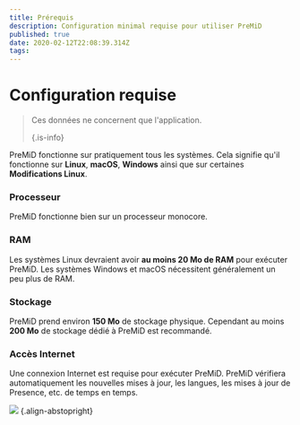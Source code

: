 ```yaml
---
title: Prérequis
description: Configuration minimal requise pour utiliser PreMiD
published: true
date: 2020-02-12T22:08:39.314Z
tags:
---
```


# Configuration requise

> Ces données ne concernent que l'application. 
> 
> {.is-info}

PreMiD fonctionne sur pratiquement tous les systèmes. Cela signifie qu'il fonctionne sur **Linux**, **macOS**, **Windows** ainsi que sur certaines **Modifications Linux**.

### Processeur
PreMiD fonctionne bien sur un processeur monocore.

### RAM
Les systèmes Linux devraient avoir **au moins 20 Mo de RAM** pour exécuter PreMiD. Les systèmes Windows et macOS nécessitent généralement un peu plus de RAM.

### Stockage
PreMiD prend environ **150 Mo** de stockage physique. Cependant au moins **200 Mo** de stockage dédié à PreMiD est recommandé.

### Accès Internet
Une connexion Internet est requise pour exécuter PreMiD. PreMiD vérifiera automatiquement les nouvelles mises à jour, les langues, les mises à jour de Presence, etc. de temps en temps.

![](https://a.icons8.com/ViUXyjOj/f4tFww/svg.svg) {.align-abstopright}